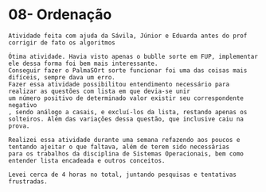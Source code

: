 # 08- Ordenação

    Atividade feita com ajuda da Sávila, Júnior e Eduarda antes do prof corrigir de fato os algoritmos

    Ótima atividade. Havia visto apenas o bublle sorte em FUP, implementar ele dessa forma foi bem mais interessante.
    Conseguir fazer o PalmaSOrt sorte funcionar foi uma das coisas mais difíceis, sempre dava um erro.
    Fazer essa atividade possibilitou entendimento necessário para realizar as questões com lista em que devia-se unir
    um número positivo de determinado valor existir seu correspondente negativo
    , sendo análogo a casais, e excluí-los da lista, restando apenas os solteiros. Além das variações dessa questão, que inclusive caiu na prova.

    Realizei essa atividade durante uma semana refazendo aos poucos e tentando ajeitar o que faltava, além de terem sido necessárias
    para os trabalhos da disciplina de Sistemas Operacionais, bem como entender lista encadeada e outros conceitos.

    Levei cerca de 4 horas no total, juntando pesquisas e tentativas frustradas.
